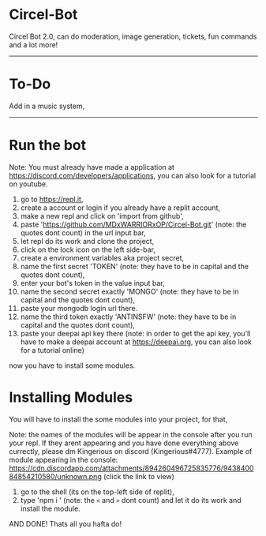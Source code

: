 # Circel-Bot

Circel Bot 2.0, can do moderation, image generation, tickets, fun commands and a lot more!

-------------------------------------------------------------------------------------------------------------------------------------------------------------------------

# To-Do

Add in a music system,

-------------------------------------------------------------------------------------------------------------------------------------------------------------------------

# Run the bot

Note: You must already have made a application at https://discord.com/developers/applications, you can also look for a tutorial on youtube.


1. go to https://repl.it,
2. create a account or login if you already have a replit account,
3. make a new repl and click on 'import from github',
4. paste 'https://github.com/MDxWARRIORxOP/Circel-Bot.git' (note: the quotes dont count) in the url input bar,
5. let repl do its work and clone the project, 
6. click on the lock icon on the left side-bar,
7. create a environment variables aka project secret,
8. name the first secret 'TOKEN' (note: they have to be in capital and the quotes dont count),
9. enter your bot's token in the value input bar,
10. name the second secret exactly 'MONGO' (note: they have to be in capital and the quotes dont count),
11. paste your mongodb login url there.
12. name the third token exactly 'ANTINSFW' (note: they have to be in capital and the quotes dont count),
13. paste your deepai api key there (note: in order to get the api key, you'll have to make a deepai account at https://deepai.org, you can also look for a tutorial online)
  
now you have to install some modules.

# Installing Modules

You will have to install the some modules into your project, for that,

Note: the names of the modules will be appear in the console after you run your repl.
If they arent appearing and you have done everything above currectly, please dm Kingerious on discord (Kingerious#4777).
Example of module appearing in the console: https://cdn.discordapp.com/attachments/894260496725835776/943840084854210580/unknown.png (click the link to view)

1. go to the shell (its on the top-left side of replit),
2. type 'npm i <modulename>' (note: the `<` and `>` dont count) and let it do its work and install the module.

AND DONE! Thats all you hafta do!
